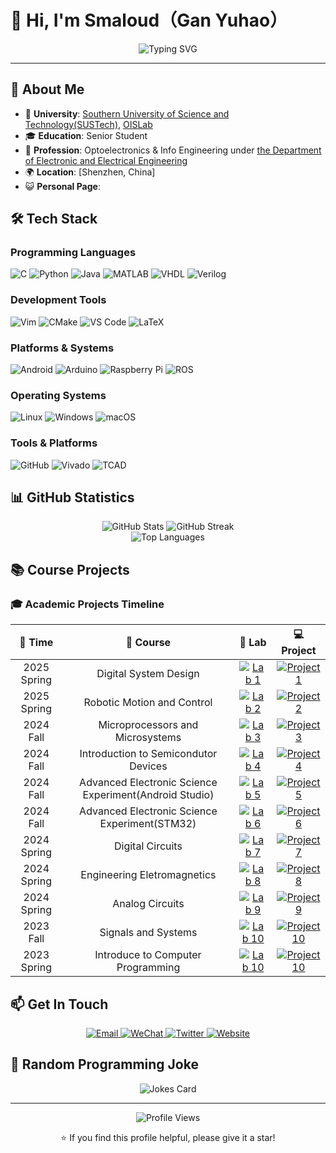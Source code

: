 # 👋 Hi, I'm Smaloud（Gan Yuhao）

<div align="center">
  <img src="https://readme-typing-svg.herokuapp.com?font=Fira+Code&weight=500&size=28&pause=1000&color=4F8CC9&center=true&vCenter=true&width=500&lines=Welcome+to+my+GitHub+Profile" alt="Typing SVG" />
</div>

---

## 🚀 About Me

- 🏫 **University**: [Southern University of Science and Technology(SUSTech)](https://twww.sustech.edu.cn/?lang=zh), [OISLab](http://shaolab.com)
- 🎓 **Education**: Senior Student
- 💼 **Profession**: Optoelectronics & Info Engineering under [the Department of Electronic and Electrical Engineering](https://eee.sustech.edu.cn/?view)
- 🌍 **Location**: [Shenzhen, China]
- 😺 **Personal Page**:


## 🛠️ Tech Stack

### Programming Languages
![C](https://img.shields.io/badge/-C-A8B9CC?style=flat-square&logo=c&logoColor=black)
![Python](https://img.shields.io/badge/-Python-3776AB?style=flat-square&logo=Python&logoColor=white)
![Java](https://img.shields.io/badge/-Java-ED8B00?style=flat-square&logo=java&logoColor=white)
![MATLAB](https://img.shields.io/badge/-MATLAB-0076A8?style=flat-square&logo=mathworks&logoColor=white)
![VHDL](https://img.shields.io/badge/-VHDL-4B32C3?style=flat-square&logo=vhdl&logoColor=white)
![Verilog](https://img.shields.io/badge/-Verilog-FF6F00?style=flat-square&logo=verilog&logoColor=white)

### Development Tools
![Vim](https://img.shields.io/badge/-Vim-019733?style=flat-square&logo=vim&logoColor=white)
![CMake](https://img.shields.io/badge/-CMake-064F8C?style=flat-square&logo=cmake&logoColor=white)
![VS Code](https://img.shields.io/badge/-VS_Code-007ACC?style=flat-square&logo=visual-studio-code&logoColor=white)
![LaTeX](https://img.shields.io/badge/-LaTeX-008080?style=flat-square&logo=latex&logoColor=white)

### Platforms & Systems
![Android](https://img.shields.io/badge/-Android-3DDC84?style=flat-square&logo=android&logoColor=white)
![Arduino](https://img.shields.io/badge/-Arduino-00979D?style=flat-square&logo=arduino&logoColor=white)
![Raspberry Pi](https://img.shields.io/badge/-Raspberry_Pi-C51D4A?style=flat-square&logo=raspberry-pi&logoColor=white)
![ROS](https://img.shields.io/badge/-ROS-22314E?style=flat-square&logo=ros&logoColor=white)

### Operating Systems
![Linux](https://img.shields.io/badge/-Linux-FCC624?style=flat-square&logo=linux&logoColor=black)
![Windows](https://img.shields.io/badge/-Windows-0078D6?style=flat-square&logo=windows&logoColor=white)
![macOS](https://img.shields.io/badge/-macOS-000000?style=flat-square&logo=macos&logoColor=white)

### Tools & Platforms
![GitHub](https://img.shields.io/badge/-GitHub-181717?style=flat-square&logo=github&logoColor=white)
![Vivado](https://img.shields.io/badge/-Vivado-FF6F00?style=flat-square&logo=xilinx&logoColor=white)
![TCAD](https://img.shields.io/badge/-TCAD-000000?style=flat-square&logo=synopsys&logoColor=white)

## 📊 GitHub Statistics

<div align="center">
  <img src="https://github-readme-stats.vercel.app/api?username=Smaloud&show_icons=true&theme=default" alt="GitHub Stats" />
  <img src="https://github-readme-streak-stats.herokuapp.com/?user=Smaloud&theme=default" alt="GitHub Streak" />
</div>

<div align="center">
  <img src="https://github-readme-stats.vercel.app/api/top-langs/?username=Smaloud&layout=compact&theme=default" alt="Top Languages" />
</div>

## 📚 Course Projects

### 🎓 Academic Projects Timeline

<table>
  <thead>
    <tr>
      <th align="center">📅 Time</th>
      <th align="center">📖 Course</th>
      <th align="center">🧪 Lab</th>
      <th align="center">💻 Project</th>
    </tr>
  </thead>
  <tbody>
    <tr>
      <td align="center">2025 Spring</td>
      <td align="center">Digital System Design</td>
      <td align="center">
        <a href="https://github.com/Smaloud/Digital-System_Design-Lab" target="_blank">
          <img src="https://img.shields.io/badge/Lab-4F8CC9?style=for-the-badge&logo=github&logoColor=white" alt="Lab 1"/>
        </a>
      </td>
      <td align="center">
        <a href="https://github.com/Smaloud/Snake" target="_blank">
          <img src="https://img.shields.io/badge/Project-4FC08D?style=for-the-badge&logo=github&logoColor=white" alt="Project 1"/>
        </a>
      </td>
    </tr>
    <tr>
      <td align="center">2025 Spring</td>
      <td align="center">Robotic Motion and Control</td>
      <td align="center">
        <a href="https://github.com/Smaloud/Robotic-Motion-and-Control-Lab" target="_blank">
          <img src="https://img.shields.io/badge/Lab-4F8CC9?style=for-the-badge&logo=github&logoColor=white" alt="Lab 2"/>
        </a>
      </td>
      <td align="center">
        <a href="https://github.com/Smaloud/Robotic-Motion-and-Control-Project" target="_blank">
          <img src="https://img.shields.io/badge/Project-4FC08D?style=for-the-badge&logo=github&logoColor=white" alt="Project 2"/>
        </a>
      </td>
    </tr>
    <tr>
      <td align="center">2024 Fall</td>
      <td align="center">Microprocessors and Microsystems</td>
      <td align="center">
        <a href="https://github.com/Smaloud/Microprocessors-and-Microsystems-Lab" target="_blank">
          <img src="https://img.shields.io/badge/Lab-4F8CC9?style=for-the-badge&logo=github&logoColor=white" alt="Lab 3"/>
        </a>
      </td>
      <td align="center">
        <a href="[Project Link 3]" target="_blank">
          <img src="https://img.shields.io/badge/Project-4FC08D?style=for-the-badge&logo=github&logoColor=white" alt="Project 3"/>
        </a>
      </td>
    </tr>
    <tr>
      <td align="center">2024 Fall</td>
      <td align="center">Introduction to Semicondutor Devices</td>
      <td align="center">
        <a href="https://github.com/Smaloud/Semiconductor-Device-Lab.git" target="_blank">
          <img src="https://img.shields.io/badge/Lab-4F8CC9?style=for-the-badge&logo=github&logoColor=white" alt="Lab 4"/>
        </a>
      </td>
      <td align="center">
        <a href="[Project Link 4]" target="_blank">
          <img src="https://img.shields.io/badge/Project-4FC08D?style=for-the-badge&logo=github&logoColor=white" alt="Project 4"/>
        </a>
      </td>
    </tr>
    <tr>
      <td align="center">2024 Fall</td>
      <td align="center">Advanced Electronic Science Experiment(Android Studio)</td>
      <td align="center">
        <a href="https://github.com/Smaloud/Android-Studio-Practice" target="_blank">
          <img src="https://img.shields.io/badge/Lab-4F8CC9?style=for-the-badge&logo=github&logoColor=white" alt="Lab 5"/>
        </a>
      </td>
      <td align="center">
        <a href="[Project Link 5]" target="_blank">
          <img src="https://img.shields.io/badge/Project-4FC08D?style=for-the-badge&logo=github&logoColor=white" alt="Project 5"/>
        </a>
      </td>
    </tr>
    <tr>
      <td align="center">2024 Fall</td>
      <td align="center">Advanced Electronic Science Experiment(STM32)</td>
      <td align="center">
        <a href="https://github.com/Smaloud/STM32-Practice" target="_blank">
          <img src="https://img.shields.io/badge/Lab-4F8CC9?style=for-the-badge&logo=github&logoColor=white" alt="Lab 6"/>
        </a>
      </td>
      <td align="center">
        <a href="[Project Link 6]" target="_blank">
          <img src="https://img.shields.io/badge/Project-4FC08D?style=for-the-badge&logo=github&logoColor=white" alt="Project 6"/>
        </a>
      </td>
    </tr>
    <tr>
      <td align="center">2024 Spring</td>
      <td align="center">Digital Circuits</td>
      <td align="center">
        <a href="https://github.com/Smaloud/Digital-Circuits-Lab" target="_blank">
          <img src="https://img.shields.io/badge/Lab-4F8CC9?style=for-the-badge&logo=github&logoColor=white" alt="Lab 7"/>
        </a>
      </td>
      <td align="center">
        <a href="https://github.com/Smaloud/Digital-Circuits-Project" target="_blank">
          <img src="https://img.shields.io/badge/Project-4FC08D?style=for-the-badge&logo=github&logoColor=white" alt="Project 7"/>
        </a>
      </td>
    </tr>
    <tr>
      <td align="center">2024 Spring</td>
      <td align="center">Engineering Eletromagnetics</td>
      <td align="center">
        <a href="https://github.com/Smaloud/Engineering-Electromagnetics-Lab" target="_blank">
          <img src="https://img.shields.io/badge/Lab-4F8CC9?style=for-the-badge&logo=github&logoColor=white" alt="Lab 8"/>
        </a>
      </td>
      <td align="center">
        <a href="[Project Link 8]" target="_blank">
          <img src="https://img.shields.io/badge/Project-4FC08D?style=for-the-badge&logo=github&logoColor=white" alt="Project 8"/>
        </a>
      </td>
    </tr>
    <tr>
      <td align="center">2024 Spring</td>
      <td align="center">Analog Circuits</td>
      <td align="center">
        <a href="https://github.com/Smaloud/Analog-Circuits-Lab" target="_blank">
          <img src="https://img.shields.io/badge/Lab-4F8CC9?style=for-the-badge&logo=github&logoColor=white" alt="Lab 9"/>
        </a>
      </td>
      <td align="center">
        <a href="https://github.com/Smaloud/Analog-Circuits-Project" target="_blank">
          <img src="https://img.shields.io/badge/Project-4FC08D?style=for-the-badge&logo=github&logoColor=white" alt="Project 9"/>
        </a>
      </td>
    </tr>
    <tr>
      <td align="center">2023 Fall</td>
      <td align="center">Signals and Systems</td>
      <td align="center">
        <a href="https://github.com/Smaloud/Signals-and-Systems-lab" target="_blank">
          <img src="https://img.shields.io/badge/Lab-4F8CC9?style=for-the-badge&logo=github&logoColor=white" alt="Lab 10"/>
        </a>
      </td>
      <td align="center">
        <a href="https://github.com/Smaloud/Signals-and-Systems-Project" target="_blank">
          <img src="https://img.shields.io/badge/Project-4FC08D?style=for-the-badge&logo=github&logoColor=white" alt="Project 10"/>
        </a>
      </td>
    </tr>
    <tr>
      <td align="center">2023 Spring</td>
      <td align="center">Introduce to Computer Programming</td>
      <td align="center">
        <a href="https://github.com/Smaloud/Introduction-to-Java-Programming-Lab" target="_blank">
          <img src="https://img.shields.io/badge/Lab-4F8CC9?style=for-the-badge&logo=github&logoColor=white" alt="Lab 10"/>
        </a>
      </td>
      <td align="center">
        <a href="https://github.com/Smaloud/Introduction-to-Java-Programming-Project" target="_blank">
          <img src="https://img.shields.io/badge/Project-4FC08D?style=for-the-badge&logo=github&logoColor=white" alt="Project 10"/>
        </a>
      </td>
    </tr>
  </tbody>
</table>

## 📫 Get In Touch

<div align="center">
  <a href="mailto:12211629@mail.sustech.edu.cn">
    <img src="https://img.shields.io/badge/Email-D14836?style=for-the-badge&logo=gmail&logoColor=white" alt="Email"/>
  </a>
  <a href="[Your WeChat QR or ID link]">
    <img src="https://img.shields.io/badge/WeChat-07C160?style=for-the-badge&logo=wechat&logoColor=white" alt="WeChat"/>
  </a>
  <a href="[Your Twitter Link]">
    <img src="https://img.shields.io/badge/Twitter-1DA1F2?style=for-the-badge&logo=twitter&logoColor=white" alt="Twitter"/>
  </a>
  <a href="[Your Personal Website]">
    <img src="https://img.shields.io/badge/Website-000000?style=for-the-badge&logo=About.me&logoColor=white" alt="Website"/>
  </a>
</div>

## 🎨 Random Programming Joke

<div align="center">
  <img src="https://readme-jokes.vercel.app/api?theme=radical" alt="Jokes Card" />
</div>

---

<div align="center">
  <img src="https://komarev.com/ghpvc/?username=Smaloud&style=flat-square&color=blue" alt="Profile Views" />
  
  ⭐ If you find this profile helpful, please give it a star!
</div>
